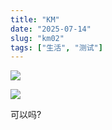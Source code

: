 ```yaml
---
title: "KM"
date: "2025-07-14"
slug: "km02"
tags: ["生活", "测试"]
---
```

![](https://prod-files-secure.s3.us-west-2.amazonaws.com/112d0858-5090-4d34-a606-b75eb8d65fd2/2c440099-43fe-48d8-8b77-f88fb0d68c3e/1000201192.jpg?X-Amz-Algorithm=AWS4-HMAC-SHA256&X-Amz-Content-Sha256=UNSIGNED-PAYLOAD&X-Amz-Credential=ASIAZI2LB466TQ2U4PJC%2F20250724%2Fus-west-2%2Fs3%2Faws4_request&X-Amz-Date=20250724T090732Z&X-Amz-Expires=3600&X-Amz-Security-Token=IQoJb3JpZ2luX2VjEAAaCXVzLXdlc3QtMiJIMEYCIQC0j64M7wA7LUMAEH6sJJLCSgJl5XjxmG3bEWuv0gmGVwIhALC34ItjkBatcdtHF2tFJ%2Bl5U2L69LtiHD7fb5yRJYTXKv8DCCkQABoMNjM3NDIzMTgzODA1IgxTRw1er8DUojJrWY0q3AMcYq9%2FG4sTHUX1%2FHICDWDQ9w%2B%2Fs52qYKiNp%2Be9X3v7C4EIs8ob9iIFujKsJhAB1eGeUIqNnafLrxPAphkiQYTXqrW5KOTkGrNnu6aR968Wm6bRNMgaytmNezbVr4PdWbQNqHiXzKkI6XqSzJR7fCt1x5myv6YpZ%2FD3P1Vx4NqSVqD9S7EfKJVifFsPua0U27bPrZdKA8S5mX38qYdCh6zpJesLRbF6mCAvRBH5D%2FVy1dOaMvO%2F3srZUlZCydLO%2FHivf8dxNTZlDDr87D%2FL2%2BstLs6O%2F43sGdNLjvg4ky3rOHxTmrcBfrFjyS9T5ConoS6yggxaqI2bwqW%2Fcis8gaSwtNMhwIbkQs%2FAFjwgSpwAB9bT8v9TbVJT9GZw6IUHiqjxymrXsTWiM3G%2Bp8uyAjEj2PsBvrCtUSy5PhQ7UmaM7JfK9xUDXHxlNFEglUbQQebo4DP3whFYWmSiK3MgRJNyVMyBquqofPsM%2BsogNBFbP5Zipy0os55nS9Km4BM%2BrQxef%2BoJqUJu9nuGK5rFK06rma3cvv3uPwok3D4CGAvK4WzWKEVg%2Btey5I56QFgFItm9ZvD4bc0fjisaOtI7sTftR3PzfEENOzBi0VJZMVSczUk%2BlbN8XEXguHbRqzC0z4fEBjqkAQ8dhyaU6obDOOhuqlFuOMLF1rT7ObUpEWPkUddWRZGytgyLeQZ3mj7qnNtDLIa%2BrJzkYS610WmhFHKOMB8iAHfvlOflE2wSQyVf6rWTMmmLTmmhqpwV7DaDmUqyqIuIVRtIi3vGlv1bv6lYJ2yCMVI5GvIPk66yu8QfA5kytSPVBJYKt2I5%2BKp5jLi6E2CNPYZGYcAm%2BSEUhc%2F60Qoz4K5Dkvwz&X-Amz-Signature=62640871270b6977f9be5afaf0e1e58aceb8986cfa368171f28c8eca3037141c&X-Amz-SignedHeaders=host&x-amz-checksum-mode=ENABLED&x-id=GetObject)


![](https://prod-files-secure.s3.us-west-2.amazonaws.com/112d0858-5090-4d34-a606-b75eb8d65fd2/fff59916-a50b-483b-9213-038d5e566803/1000200739.png?X-Amz-Algorithm=AWS4-HMAC-SHA256&X-Amz-Content-Sha256=UNSIGNED-PAYLOAD&X-Amz-Credential=ASIAZI2LB466TQ2U4PJC%2F20250724%2Fus-west-2%2Fs3%2Faws4_request&X-Amz-Date=20250724T090732Z&X-Amz-Expires=3600&X-Amz-Security-Token=IQoJb3JpZ2luX2VjEAAaCXVzLXdlc3QtMiJIMEYCIQC0j64M7wA7LUMAEH6sJJLCSgJl5XjxmG3bEWuv0gmGVwIhALC34ItjkBatcdtHF2tFJ%2Bl5U2L69LtiHD7fb5yRJYTXKv8DCCkQABoMNjM3NDIzMTgzODA1IgxTRw1er8DUojJrWY0q3AMcYq9%2FG4sTHUX1%2FHICDWDQ9w%2B%2Fs52qYKiNp%2Be9X3v7C4EIs8ob9iIFujKsJhAB1eGeUIqNnafLrxPAphkiQYTXqrW5KOTkGrNnu6aR968Wm6bRNMgaytmNezbVr4PdWbQNqHiXzKkI6XqSzJR7fCt1x5myv6YpZ%2FD3P1Vx4NqSVqD9S7EfKJVifFsPua0U27bPrZdKA8S5mX38qYdCh6zpJesLRbF6mCAvRBH5D%2FVy1dOaMvO%2F3srZUlZCydLO%2FHivf8dxNTZlDDr87D%2FL2%2BstLs6O%2F43sGdNLjvg4ky3rOHxTmrcBfrFjyS9T5ConoS6yggxaqI2bwqW%2Fcis8gaSwtNMhwIbkQs%2FAFjwgSpwAB9bT8v9TbVJT9GZw6IUHiqjxymrXsTWiM3G%2Bp8uyAjEj2PsBvrCtUSy5PhQ7UmaM7JfK9xUDXHxlNFEglUbQQebo4DP3whFYWmSiK3MgRJNyVMyBquqofPsM%2BsogNBFbP5Zipy0os55nS9Km4BM%2BrQxef%2BoJqUJu9nuGK5rFK06rma3cvv3uPwok3D4CGAvK4WzWKEVg%2Btey5I56QFgFItm9ZvD4bc0fjisaOtI7sTftR3PzfEENOzBi0VJZMVSczUk%2BlbN8XEXguHbRqzC0z4fEBjqkAQ8dhyaU6obDOOhuqlFuOMLF1rT7ObUpEWPkUddWRZGytgyLeQZ3mj7qnNtDLIa%2BrJzkYS610WmhFHKOMB8iAHfvlOflE2wSQyVf6rWTMmmLTmmhqpwV7DaDmUqyqIuIVRtIi3vGlv1bv6lYJ2yCMVI5GvIPk66yu8QfA5kytSPVBJYKt2I5%2BKp5jLi6E2CNPYZGYcAm%2BSEUhc%2F60Qoz4K5Dkvwz&X-Amz-Signature=f9feab11736afd401d489f97d6e9e1f3efed1af6b0770c20955004b96c64b72a&X-Amz-SignedHeaders=host&x-amz-checksum-mode=ENABLED&x-id=GetObject)


可以吗?


